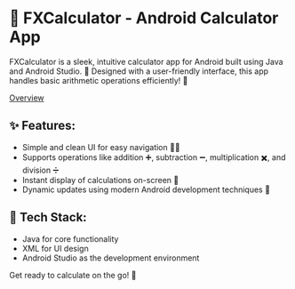# 📱 FXCalculator - Android Calculator App

FXCalculator is a sleek, intuitive calculator app for Android built using Java and Android Studio. 🎨 Designed with a user-friendly interface, this app handles basic arithmetic operations efficiently! 🧮

[Overview](Overview/image.png)

## ✨ Features:

- Simple and clean UI for easy navigation 🧑‍💻
- Supports operations like addition ➕, subtraction ➖, multiplication ✖️, and division ➗
- Instant display of calculations on-screen 🔢
- Dynamic updates using modern Android development techniques 📲

## 🚀 Tech Stack:

- Java for core functionality
- XML for UI design
- Android Studio as the development environment

Get ready to calculate on the go! 🚀
